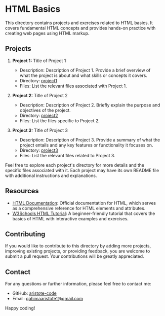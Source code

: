 # HTML Basics

This directory contains projects and exercises related to HTML basics. It covers fundamental HTML concepts and provides hands-on practice with creating web pages using HTML markup.

## Projects

1. **Project 1:** Title of Project 1
   - Description: Description of Project 1. Provide a brief overview of what the project is about and what skills or concepts it covers.
   - Directory: [project1](./html_basic/project1)
   - Files: List the relevant files associated with Project 1.

2. **Project 2:** Title of Project 2
   - Description: Description of Project 2. Briefly explain the purpose and objectives of the project.
   - Directory: [project2](./html_basic/project2)
   - Files: List the files specific to Project 2.

3. **Project 3:** Title of Project 3
   - Description: Description of Project 3. Provide a summary of what the project entails and any key features or functionality it focuses on.
   - Directory: [project3](./html_basic/project3)
   - Files: List the relevant files related to Project 3.

Feel free to explore each project's directory for more details and the specific files associated with it. Each project may have its own README file with additional instructions and explanations.

## Resources

- [HTML Documentation](https://developer.mozilla.org/en-US/docs/Web/HTML): Official documentation for HTML, which serves as a comprehensive reference for HTML elements and attributes.
- [W3Schools HTML Tutorial](https://www.w3schools.com/html/): A beginner-friendly tutorial that covers the basics of HTML with interactive examples and exercises.

## Contributing

If you would like to contribute to this directory by adding more projects, improving existing projects, or providing feedback, you are welcome to submit a pull request. Your contributions will be greatly appreciated.

## Contact

For any questions or further information, please feel free to contact me:

- GitHub: [aristote-code](https://github.com/aristote-code)
- Email: gahimaaristote1@gmail.com

Happy coding!
